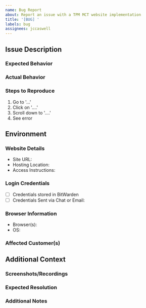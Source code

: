 ```yaml
---
name: Bug Report
about: Report an issue with a TPM MCT website implementation
title: '[BUG] '
labels: bug
assignees: jccaswell
---
```


<!--
⚠️ IMPORTANT: This project is in LTS mode. Only bug reports and security issues will be addressed.
For new feature requests, please consider TSIT (TPM Serverside Integration Template).
-->

## Issue Description
<!-- A clear and concise description of what the issue is -->

### Expected Behavior
<!-- What you expected to happen -->

### Actual Behavior
<!-- What actually happened -->

### Steps to Reproduce
1. Go to '...'
2. Click on '....'
3. Scroll down to '....'
4. See error

## Environment

### Website Details
- Site URL: <!-- The URL where the issue can be seen -->
- Hosting Location: <!-- Server/computer where the site files are hosted -->
- Access Instructions: <!-- How to access the server/files if needed -->

### Login Credentials
<!-- Choose one: -->
- [ ] Credentials stored in BitWarden
- [ ] Credentials Sent via Chat or Email: <!-- If not in BitWarden -->

### Browser Information
- Browser(s): <!-- e.g. Chrome, Firefox -->
- OS: <!-- e.g. Windows 11, Windows Server, Android, iPhone -->

### Affected Customer(s)
<!-- Which customers does this affect, and which SalesForce project is this billable to? -->

## Additional Context

### Screenshots/Recordings
<!-- Add screenshots or screen recordings to help explain your problem -->
<!-- You can drag and drop images here, or use a tool like ScreenToGif for recordings -->

### Expected Resolution
<!-- What kind of help are you looking for? What would resolve this issue for you? -->

### Additional Notes
<!-- Add any other context about the problem here -->
